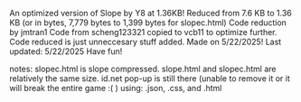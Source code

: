 An optimized version of Slope by Y8 at 1.36KB! 
Reduced from 7.6 KB to 1.36 KB (or in bytes, 7,779 bytes to 1,399 bytes for slopec.html) 
Code reduction by jmtran1 Code from scheng123321 copied to vcb11 to optimize further. 
Code reduced is just unneccesary stuff added.
Made on 5/22/2025! 
Last updated: 5/22/2025
Have fun!


notes: slopec.html is slope compressed. 
slope.html and slopec.html are relatively the same size. 
id.net pop-up is still there (unable to remove it or it will break the entire game :( )
using: .json, .css, and .html
